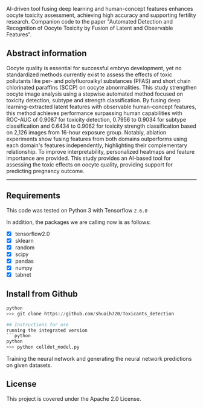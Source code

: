 AI-driven tool fusing deep learning and human-concept features enhances oocyte toxicity assessment, achieving high accuracy and supporting fertility research.
Companion code to the paper "Automated Detection and Recognition of Oocyte Toxicity by Fusion of Latent and Observable Features".

<!-- https://www.xxxxxxxxx.com/

--------------------

Citation:
```
Authors et al. Automated Detection and Recognition of Oocyte Toxicity by Fusion of Latent and Observable Features.
journal. doi
```

Bibtex:
```
@article{,
  title = {Automated Detection and Recognition of Oocyte Toxicity by Fusion of Latent and Observable Features},
  author = {},
  year = {},
  volume = {},
  pages = {},
  doi = {},
  journal = {},
  number = {}
}
```
-------------------- -->

## Abstract information

Oocyte quality is essential for successful embryo development, yet no standardized methods currently exist to assess the effects of toxic pollutants like per- and polyfluoroalkyl substances (PFAS) and short chain chlorinated paraffins (SCCP) on oocyte abnormalities. This study strengthen oocyte image analysis using a stepwise automated method focused on toxicity detection, subtype and strength classification. By fusing deep learning-extracted latent features with observable human-concept features, this method achieves performance surpassing human capabilities with ROC-AUC of 0.9087 for toxicity detection, 0.7956 to 0.9034 for subtype classification and 0.6434 to 0.9062 for toxicity strength classification based on 2,126 images from 16-hour exposure group. Notably, ablation experiments show fusing features from both domains outperforms using each domain's features independently, highlighting their complementary relationship. To improve interpretability, personalized heatmaps and feature importance are provided. This study provides an AI-based tool for assessing the toxic effects on oocyte quality, providing support for predicting pregnancy outcome. 

--------------------
## Requirements

This code was tested on Python 3 with Tensorflow `2.6.0`

In addition, the packages we are calling now is as follows:
- [x] tensorflow2.0     
- [x] sklearn
- [x] random
- [x] scipy
- [x] pandas
- [x] numpy
- [x] tabnet

## Install from Github
```python
python
>>> git clone https://github.com/shuaih720/Toxicants_detection

## Instructions for use
running the integrated version 
```python
python
>>> python celldet_model.py
```
Training the neural network and generating the neural network predictions on given datasets.
## License

This project is covered under the Apache 2.0 License.

